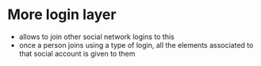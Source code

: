 # More login layer

* allows to join other social network logins to this
* once a person joins using a type of login, all the elements associated to that social account is given to them
